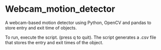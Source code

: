 # Webcam_motion_detector
A webcam-based motion detector using Python, OpenCV and pandas to store entry and exit time of objects.

To run, execute the script. (press q to quit). The script generates a .csv file that stores the entry and exit times of the object.
